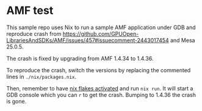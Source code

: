 # AMF test

This sample repo uses Nix to run a sample AMF application under GDB and reproduce crash from https://github.com/GPUOpen-LibrariesAndSDKs/AMF/issues/457#issuecomment-2443017454 and Mesa 25.0.5.

The crash is fixed by upgrading from AMF 1.4.34 to 1.4.36.

To reproduce the crash, switch the versions by replacing the commented lines in `./nix/packages.nix`.

Then, remember to have [nix flakes activated](https://nixos.wiki/wiki/Flakes) and run `nix run`. It will start a GDB console which you can `r` to get the crash. Bumping to 1.4.36 the crash is gone.
